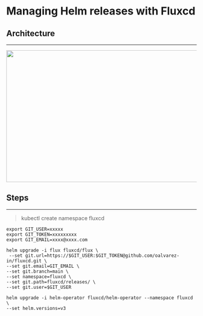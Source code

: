 # Managing Helm releases with Fluxcd

## Architecture

---

<img src="https://docs.fluxcd.io/projects/helm-operator/en/stable/_files/fluxcd-helm-operator-diagram.png" width="650px" height="350px">

## Steps

---

> kubectl create namespace fluxcd

```
export GIT_USER=xxxxx
export GIT_TOKEN=xxxxxxxxx
export GIT_EMAIL=xxxx@xxxx.com

helm upgrade -i flux fluxcd/flux \
 --set git.url=https://$GIT_USER:$GIT_TOKEN@github.com/oalvarez-in/fluxcd.git \
--set git.email=GIT_EMAIL \
--set git.branch=main \
--set namespace=fluxcd \
--set git.path=fluxcd/releases/ \
--set git.user=$GIT_USER
```

```
helm upgrade -i helm-operator fluxcd/helm-operator --namespace fluxcd \
--set helm.versions=v3
```
